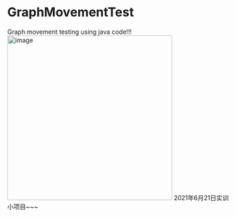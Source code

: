 # GraphMovementTest
Graph movement testing using java code!!!
<img width="374" alt="image" src="https://github.com/hhhhhqsb/GraphMovementTest/assets/137130844/5a2688f4-598c-4120-af93-55812f43b452">
2021年6月21日实训小项目~~~
